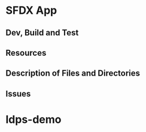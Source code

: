 # SFDX  App

## Dev, Build and Test


## Resources


## Description of Files and Directories


## Issues


# ldps-demo
